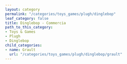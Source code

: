 ```yaml
---
layout: category
permalink: "/categories/toys_games/plugh/dinglebop"
leaf_category: false
title: Dinglebop - Commercia
path_to_this_category:
- Toys & Games
- Plugh
- Dinglebop
child_categories:
- name: Grault
  url: "/categories/toys_games/plugh/dinglebop/grault"
---
```

